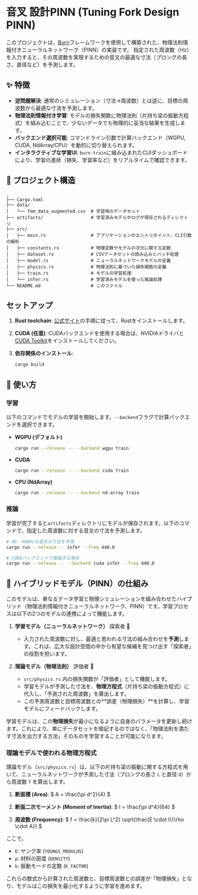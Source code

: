 # 音叉 設計PINN (Tuning Fork Design PINN)

このプロジェクトは、[Burn](https://burn.dev/)フレームワークを使用して構築された、物理法則情報付きニューラルネットワーク（PINN）の実装です。
指定された周波数（Hz）を入力すると、その周波数を実現するための音叉の最適な寸法（プロングの長さ、直径など）を予測します。

## ✨ 特徴

- **逆問題解決**: 通常のシミュレーション（寸法→周波数）とは逆に、目標の周波数から最適な寸法を予測します。
- **物理法則情報付き学習**: モデルの損失関数に物理法則（片持ち梁の振動方程式）を組み込むことで、少ないデータでも物理的に妥当な結果を生成します。
- **バックエンド選択可能**: コマンドライン引数で計算バックエンド（WGPU, CUDA, NdArray/CPU）を動的に切り替えられます。
- **インタラクティブな学習UI**: `burn-train`に組み込まれたCUIダッシュボードにより、学習の進捗（損失、学習率など）をリアルタイムで確認できます。

## 📂 プロジェクト構造

```
.
├── Cargo.toml
├── data/
│   └── fem_data_augmented.csv  # 学習用のデータセット
├── artifacts/                  # 学習済みモデルやログが保存されるディレクトリ
├── src/
│   ├── main.rs                 # アプリケーションのエントリポイント、CLI引数の解析
│   ├── constants.rs            # 物理定数やモデルの次元に関する定数
│   ├── dataset.rs              # CSVデータセットの読み込みとバッチ処理
│   ├── model.rs                # ニューラルネットワークモデルの定義
│   ├── physics.rs              # 物理法則に基づいた損失関数の定義
│   ├── train.rs                # モデルの学習処理
│   └── infer.rs                # 学習済みモデルを使った推論処理
└── README.md                   # このファイル
```

## セットアップ

1. **Rust toolchain**: [公式サイト](https://www.rust-lang.org/tools/install)の手順に従って、Rustをインストールします。
2. **CUDA (任意)**: CUDAバックエンドを使用する場合は、NVIDIAドライバと[CUDA Toolkit](https://developer.nvidia.com/cuda-toolkit)をインストールしてください。
3. **依存関係のインストール**:

    ```bash
    cargo build
    ```

## 🚀 使い方

### 学習

以下のコマンドでモデルの学習を開始します。`--backend`フラグで計算バックエンドを選択できます。

- **WGPU (デフォルト)**

  ```bash
  cargo run --release -- --backend wgpu train
  ```

- **CUDA**

  ```bash
  cargo run --release -- --backend cuda train
  ```

- **CPU (NdArray)**

  ```bash
  cargo run --release -- --backend nd-array train
  ```

### 推論

学習が完了すると`artifacts`ディレクトリにモデルが保存されます。以下のコマンドで、指定した周波数に対する音叉の寸法を予測します。

```bash
# 例: 440Hzの音叉の寸法を予測
cargo run --release -- infer --freq 440.0

# CUDAバックエンドで推論する場合
cargo run --release -- --backend cuda infer --freq 440.0

```

## 🧠 ハイブリッドモデル（PINN）の仕組み

このモデルは、単なるデータ学習と物理シミュレーションを組み合わせたハイブリッド（物理法則情報付きニューラルネットワーク、PINN）です。学習プロセスは以下の2つのモデルの連携によって機能します。

1. **学習モデル（ニューラルネットワーク）** 探索者 🧠
    - 入力された周波数に対し、最適と思われる寸法の組み合わせを**予測**します。これは、広大な設計空間の中から有望な候補を見つけ出す「探索者」の役割を担います。

2. **理論モデル（物理法則）** 評価者 📏
    - `src/physics.rs` 内の損失関数が「評価者」として機能します。
    - 学習モデルが予測した寸法を、**物理方程式**（片持ち梁の振動方程式）に代入し、「予測された周波数」を算出します。
    - この予測周波数と目標周波数との**誤差（物理損失）**を計算し、学習モデルにフィードバックします。

学習モデルは、この**物理損失**が最小になるように自身のパラメータを更新し続けます。これにより、単にデータセットを暗記するのではなく、「物理法則を満たす寸法を出力する方法」そのものを学習することが可能になります。

### 理論モデルで使われる物理方程式

理論モデル（`src/physics.rs`）は、以下の片持ち梁の振動に関する方程式を用いて、ニューラルネットワークが予測した寸法（プロングの長さ `L` と直径 `d`）から周波数 `f` を算出します。

1.  **断面積 (Area)**:
    $
    A = \frac{\pi d^2}{4}
    $

2.  **断面二次モーメント (Moment of Inertia)**:
    $
    I = \frac{\pi d^4}{64}
    $

3.  **周波数 (Frequency)**:
    $
    f = \frac{k}{2\pi L^2} \sqrt{\frac{E \cdot I}{\rho \cdot A}}
    $

ここで、
-   `E`: ヤング率 (`YOUNGS_MODULUS`)
-   `ρ`: 材料の密度 (`DENSITY`)
-   `k`: 振動モードの定数 (`K_FACTOR`)

これらの数式から計算された周波数と、目標周波数との誤差が「物理損失」となり、モデルはこの損失を最小化するように学習を進めます。

